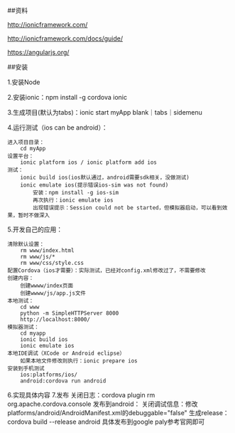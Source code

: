 ##资料

http://ionicframework.com/

http://ionicframework.com/docs/guide/

https://angularjs.org/


##安装

1.安装Node

2.安装ionic：npm install -g cordova ionic

3.生成项目(默认为tabs)：ionic start myApp blank｜tabs｜sidemenu

4.运行测试（ios can be android）：

	进入项目目录：
		cd myApp
	设置平台：
		ionic platform ios / ionic platform add ios
	测试：
		ionic build ios(ios默认通过，android需要sdk相关，没做测试)
		ionic emulate ios(提示错误ios-sim was not found)
			安装：npm install -g ios-sim
			再次执行：ionic emulate ios
			出现错误提示：Session could not be started，但模拟器启动，可以看到效果，暂时不做深入
5.开发自己的应用：

	清除默认设置：
		rm www/index.html
		rm www/js/*
		rm www/css/style.css
	配置Cordova（ios才需要）：实际测试，已经对config.xml修改过了，不需要修改
	创建内容：
		创建wwww/index页面
		创建wwww/js/app.js文件
	本地测试：
		cd www
		python -m SimpleHTTPServer 8000
		http://localhost:8000/
	模拟器测试：
		cd myapp
		ionic build ios
		ionic emulate ios
	本地IDE调试（XCode or Android eclipse）
		如果本地文件修改则执行：ionic prepare ios
	安装到手机测试
		ios:platforms/ios/
		android:cordova run android
6.实现具体内容
7.发布
	关闭日志：cordova plugin rm org.apache.cordova.console
	发布到android：
		关闭调试信息：修改platforms/android/AndroidManifest.xml的debuggable="false"
		生成release：cordova build --release android
	具体发布到google paly参考官网即可
